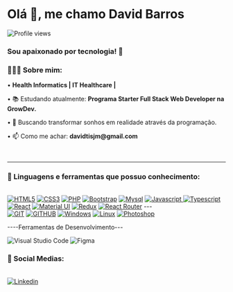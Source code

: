     
<h1 align="left">Olá 👋, me chamo David Barros</h1>

![Profile views](https://gpvc.arturio.dev/davidbarrosti)

<h3 align="left">Sou apaixonado por tecnologia! 🚀</h3>

<div align="left">
    <h3>👨🏽‍💻 Sobre mim:</h3>
        <p>•  <b>Health Informatics | IT Healthcare |</b></p>
        <p>• 📚 Estudando atualmente: <b>Programa Starter Full Stack Web Developer na GrowDev.</b></p>
        <p>• 💬  Buscando transformar sonhos em realidade através da programação.</b></p>
        <p>• 📫 Como me achar: <b>davidtisjm@gmail.com</b></p>
</div><br>
    
---

<div>
  <h3>🧰 Linguagens e ferramentas que possuo conhecimento:</h3><br>
    <a href="https://"><img src="https://img.shields.io/static/v1?label=&message=HTML5&color=%23E34F26&style=for-the-badge&logo=html5&logoColor=whitesmoke" alt="HTML5"></a>
    <a href="https://"><img src="https://img.shields.io/static/v1?label=&message=CSS3&color=%231572B6&style=for-the-badge&logo=css3&logoColor=whitesmoke" alt="CSS3"></a>
    <a href="https://"><img src="https://img.shields.io/badge/PHP-777BB4?style=for-the-badge&logo=php&logoColor=white" alt="PHP"></a>
    <a href="https://"><img src="https://img.shields.io/badge/Bootstrap-563D7C?style=for-the-badge&logo=bootstrap&logoColor=white" alt="Bootstrap"></a>
    <a href="https://"><img src="https://img.shields.io/badge/MySQL-00000F?style=for-the-badge&logo=mysql&logoColor=white" alt="Mysql"></a>
    <a href="https://"><img src="https://img.shields.io/static/v1?label=&message=Javascript&color=%23F7DF1E&style=for-the-badge&logo=javascript&logoColor=grey" alt="Javascript"> </a>
    <a href="https://"><img src="https://img.shields.io/badge/TypeScript-007ACC?style=for-the-badge&logo=typescript&logoColor=white" alt="Typescript"></a>
    <a href="https://"><img src="https://img.shields.io/badge/React-20232A?style=for-the-badge&logo=react&logoColor=61DAFB" alt="React"></a>
    <a href="https://"><img src="https://img.shields.io/badge/Material--UI-0081CB?style=for-the-badge&logo=material-ui&logoColor=white" alt="Material UI"></a>
    <a href="https://"><img src="https://img.shields.io/badge/Redux-593D88?style=for-the-badge&logo=redux&logoColor=white" alt="Redux"></a>
    <a href="https://"><img src="https://img.shields.io/badge/React_Router-CA4245?style=for-the-badge&logo=react-router&logoColor=white" alt="React Router"></a>
    ---

<div>
    <a href="https://"><img src="https://img.shields.io/static/v1?label=&message=GIT&color=%23F05032&style=for-the-badge&logo=git&logoColor=whitesmoke" alt="GIT"></a>
    <a href="https://"><img src="https://img.shields.io/static/v1?label=&message=GITHUB&color=%23181717&style=for-the-badge&logo=github&logoColor=whitesmoke" alt="GITHUB"></a>
    <a href="https://"><img src="https://img.shields.io/badge/Windows-017AD7?style=for-the-badge&logo=windows&logoColor=white" alt="Windows"></a>
    <a href="https://"><img src="https://img.shields.io/badge/Linux-E34F26?style=for-the-badge&logo=linux&logoColor=black" alt="Linux"></a>
    <a href="https://"><img src="https://aleen42.github.io/badges/src/photoshop.svg" alt="Photoshop"></a>
</div>
    
----Ferramentas de Desenvolvimento---

  ![Visual Studio Code](https://img.shields.io/badge/-Visual%20Studio%20Code-333333?style=flat&logo=visual-studio-code&logoColor=007ACC)
  ![Figma](https://img.shields.io/badge/-Figma-333333?style=flat&logo=figma&logoColor=007ACC)
 <br/>
    <h3>📱 Social Medias:</h3><br>
    <a href="https://www.linkedin.com/in/davidbarrosti/" target="_blank"><img src="https://img.shields.io/static/v1?label=&message=Linkedin&color=0A66C2&style=for-the-badge&logo=linkedin&logoColor=whitesmoke" alt="Linkedin"></a>
</div>
